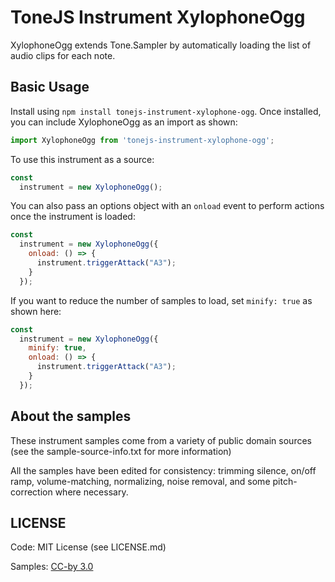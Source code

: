# ToneJS Instrument XylophoneOgg

XylophoneOgg extends Tone.Sampler by automatically loading the list of audio clips for each note.

## Basic Usage

Install using `npm install tonejs-instrument-xylophone-ogg`. Once installed, you can include XylophoneOgg as an import as shown:

```javascript
import XylophoneOgg from 'tonejs-instrument-xylophone-ogg';
```

To use this instrument as a source:

```javascript
const
  instrument = new XylophoneOgg();
```

You can also pass an options object with an `onload` event to perform actions once the instrument is loaded:

```javascript
const
  instrument = new XylophoneOgg({
    onload: () => {
      instrument.triggerAttack("A3");
    }
  });
```

If you want to reduce the number of samples to load, set `minify: true` as shown here:

```javascript
const
  instrument = new XylophoneOgg({
    minify: true,
    onload: () => {
      instrument.triggerAttack("A3");
    }
  });
```

## About the samples

These instrument samples come from a variety of public domain sources (see the sample-source-info.txt for more information)

All the samples have been edited for consistency: trimming silence, on/off ramp, volume-matching, normalizing, noise removal, and some pitch-correction where necessary.

## LICENSE

Code: MIT License (see LICENSE.md)

Samples: [CC-by 3.0](https://creativecommons.org/licenses/by/3.0/)
